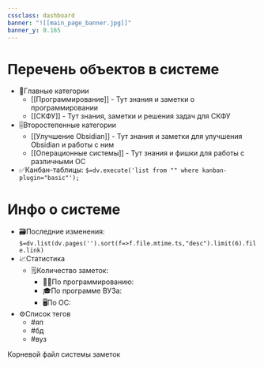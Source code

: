 ```yaml
---
cssclass: dashboard
banner: "![[main_page_banner.jpg]]"
banner_y: 0.165
---
```

# Перечень объектов в системе
- 📝Главные категории
    - [[Программирование]] - Тут знания и заметки о программировании
    - [[СКФУ]] - Тут знания, заметки и решения задач для СКФУ
- 🎚️Второстепенные категории
    - [[Улучшение Obsidian]] - Тут знания и заметки для улучшения Obsidian и работы с ним
    - [[Операционные системы]] - Тут знания и фишки для работы с различными ОС
- ✅Канбан-таблицы: `$=dv.execute('list from "" where kanban-plugin="basic"');`
# Инфо о системе
- 🗃️Последние изменения: `$=dv.list(dv.pages('').sort(f=>f.file.mtime.ts,"desc").limit(6).file.link)`
- 📈Статистика
    - 🗒️Количество заметок:
        - 🧑‍💻По программированию: 
        - 🎓По программе ВУЗа:
        - 🖥️По ОС:
- ⚙️Список тегов
    - #яп 
    - #бд 
    - #вуз


<div class='title'><p>Корневой файл системы заметок</p></div>